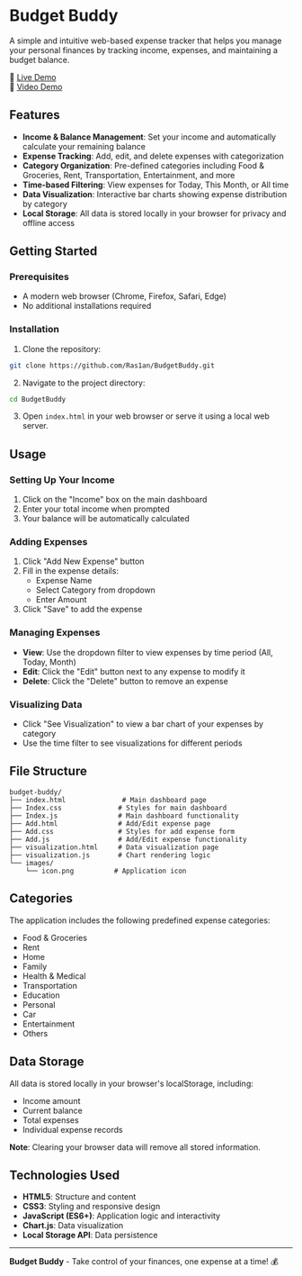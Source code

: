 # Budget Buddy

A simple and intuitive web-based expense tracker that helps you manage your personal finances by tracking income, expenses, and maintaining a budget balance.

🔗 [Live Demo](https://ras1an.github.io/BudgetBuddy/)  
🎥 [Video Demo](https://drive.google.com/file/d/109ibTxPUvqVvRn_u5ch4XG7E5o1982Tb/view?usp=sharing)


## Features

- **Income & Balance Management**: Set your income and automatically calculate your remaining balance
- **Expense Tracking**: Add, edit, and delete expenses with categorization
- **Category Organization**: Pre-defined categories including Food & Groceries, Rent, Transportation, Entertainment, and more
- **Time-based Filtering**: View expenses for Today, This Month, or All time
- **Data Visualization**: Interactive bar charts showing expense distribution by category
- **Local Storage**: All data is stored locally in your browser for privacy and offline access

## Getting Started

### Prerequisites

- A modern web browser (Chrome, Firefox, Safari, Edge)
- No additional installations required

### Installation

1. Clone the repository:
```bash
git clone https://github.com/Ras1an/BudgetBuddy.git
```

2. Navigate to the project directory:
```bash
cd BudgetBuddy
```

3. Open `index.html` in your web browser or serve it using a local web server.

## Usage

### Setting Up Your Income
1. Click on the "Income" box on the main dashboard
2. Enter your total income when prompted
3. Your balance will be automatically calculated

### Adding Expenses
1. Click "Add New Expense" button
2. Fill in the expense details:
   - Expense Name
   - Select Category from dropdown
   - Enter Amount
3. Click "Save" to add the expense

### Managing Expenses
- **View**: Use the dropdown filter to view expenses by time period (All, Today, Month)
- **Edit**: Click the "Edit" button next to any expense to modify it
- **Delete**: Click the "Delete" button to remove an expense

### Visualizing Data
- Click "See Visualization" to view a bar chart of your expenses by category
- Use the time filter to see visualizations for different periods

## File Structure

```
budget-buddy/
├── index.html              # Main dashboard page
├── Index.css              # Styles for main dashboard
├── Index.js               # Main dashboard functionality
├── Add.html               # Add/Edit expense page
├── Add.css                # Styles for add expense form
├── Add.js                 # Add/Edit expense functionality
├── visualization.html     # Data visualization page
├── visualization.js       # Chart rendering logic
└── images/
    └── icon.png          # Application icon
```

## Categories

The application includes the following predefined expense categories:
- Food & Groceries
- Rent
- Home
- Family
- Health & Medical
- Transportation
- Education
- Personal
- Car
- Entertainment
- Others

## Data Storage

All data is stored locally in your browser's localStorage, including:
- Income amount
- Current balance
- Total expenses
- Individual expense records

**Note**: Clearing your browser data will remove all stored information.

## Technologies Used

- **HTML5**: Structure and content
- **CSS3**: Styling and responsive design
- **JavaScript (ES6+)**: Application logic and interactivity
- **Chart.js**: Data visualization
- **Local Storage API**: Data persistence

---

**Budget Buddy** - Take control of your finances, one expense at a time! 💰



